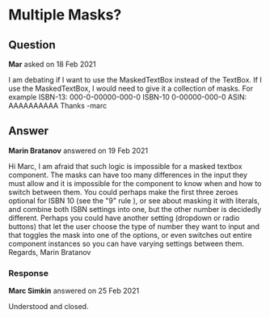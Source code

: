 # Multiple Masks?

## Question

**Mar** asked on 18 Feb 2021

I am debating if I want to use the MaskedTextBox instead of the TextBox. If I use the MaskedTextBox, I would need to give it a collection of masks. For example ISBN-13: 000-0-00000-000-0 ISBN-10 0-00000-000-0 ASIN: AAAAAAAAAA Thanks -marc

## Answer

**Marin Bratanov** answered on 19 Feb 2021

Hi Marc, I am afraid that such logic is impossible for a masked textbox component. The masks can have too many differences in the input they must allow and it is impossible for the component to know when and how to switch between them. You could perhaps make the first three zeroes optional for ISBN 10 (see the "9" rule ), or see about masking it with literals, and combine both ISBN settings into one, but the other number is decidedly different. Perhaps you could have another setting (dropdown or radio buttons) that let the user choose the type of number they want to input and that toggles the mask into one of the options, or even switches out entire component instances so you can have varying settings between them. Regards, Marin Bratanov

### Response

**Marc Simkin** answered on 25 Feb 2021

Understood and closed.
